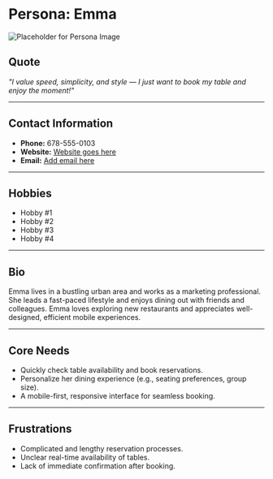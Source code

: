# Persona: Emma

![Placeholder for Persona Image](https://via.placeholder.com/150 "Persona Image")

## Quote
*"I value speed, simplicity, and style — I just want to book my table and enjoy the moment!"*

---

## Contact Information
- **Phone:** 678-555-0103
- **Website:** [Website goes here](#)
- **Email:** [Add email here](#)

---

## Hobbies
- Hobby #1
- Hobby #2
- Hobby #3
- Hobby #4

---

## Bio
Emma lives in a bustling urban area and works as a marketing professional. She leads a fast-paced lifestyle and enjoys dining out with friends and colleagues. Emma loves exploring new restaurants and appreciates well-designed, efficient mobile experiences.


---

## Core Needs
* Quickly check table availability and book reservations.
* Personalize her dining experience (e.g., seating preferences, group size).
* A mobile-first, responsive interface for seamless booking.
---

## Frustrations
* Complicated and lengthy reservation processes.
* Unclear real-time availability of tables.
* Lack of immediate confirmation after booking.


